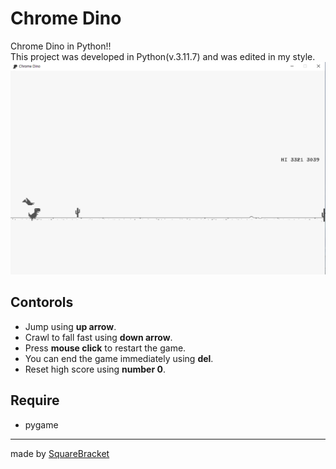 # Chrome Dino
Chrome Dino  in Python!!   
This project was developed in Python(v.3.11.7) and was edited in my style.
<img src="INGAME.PNG" alt="playing">

## Contorols
- Jump using **up arrow**.
- Crawl to fall fast using **down arrow**.
- Press **mouse click** to restart the game.
- You can end the game immediately using **del**.
- Reset high score using **number 0**.

## Require
- pygame
* * *
made by [SquareBracket](https://github.com/SquareBracket-GitHub)